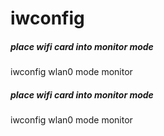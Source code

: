 # iwconfig

##### place wifi card into monitor mode

   iwconfig  wlan0 mode monitor

##### place wifi card into monitor mode

   iwconfig  wlan0 mode monitor
